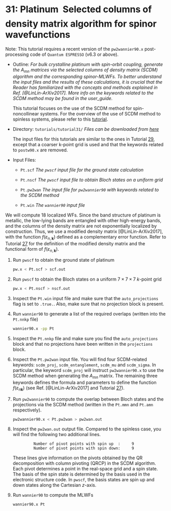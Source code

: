 # 31: Platinum &#151; Selected columns of density matrix algorithm for spinor wavefunctions

Note: This tutorial requires a recent version of the `pw2wannier90.x`
post-processing code of `Quantum ESPRESSO` (v6.3 or above).

- Outline: *For bulk crystalline platinum with spin-orbit coupling,
    generate the $A_{mn}$ matrices via the selected columns of density
    matrix (SCDM) algorithm and the corresponding spinor-MLWFs. To
    better understand the input files and the results of these
    calculations, it is crucial that the Reader has familiarized with
    the concepts and methods explained in Ref. [@LinLin-ArXiv2017]. More
    info on the keywords related to the SCDM method may be found in the
    user_guide.*

    This tutorial focuses on the use of the SCDM method for
    spin-noncollinear systems. For the overview of the use of SCDM
    method to spinless systems, please refer to this [tutorial](tutorial_27.md).

- Directory: `tutorials/tutorial31/` *Files can be downloaded from
    [here](https://github.com/wannier-developers/wannier90/tree/develop/tutorials/tutorial31)*

    The input files for this tutorials are similar to the ones in Tutorial
    [29](tutorial_29.md), except that a coarser k-point grid is used and that
    the keywords related to `postw90.x` are removed.

- Input Files:

    - `Pt.scf` *The `pwscf` input file for the ground
        state calculation*

    - `Pt.nscf` *The `pwscf` input file to obtain Bloch
        states on a uniform grid*

    - `Pt.pw2wan` *The input file for `pw2wannier90` with keywords
        related to the SCDM method*

    - `Pt.win` *The `wannier90` input file*

We will compute 18 localized WFs. Since the band structure of platinum
is metallic, the low-lying bands are entangled with other high-energy
bands, and the columns of the density matrix are not exponentially
localized by construction. Thus, we use a modified density matrix
[@LinLin-ArXiv2017], with the function $f(\varepsilon_{n,\mathbf{k}})$
defined as a complementary error function. Refer to Tutorial [27](tutorial_27.md)
for the definition of the modified density matrix and the functional form of
$f(\varepsilon_{n,\mathbf{k}})$.

1. Run `pwscf` to obtain the ground state of platinum

    ```bash title="Terminal"
    pw.x < Pt.scf > scf.out
    ```

2. Run `pwscf` to obtain the Bloch states on a uniform
    $7\times 7\times 7$ $k$-point grid

    ```bash title="Terminal"
    pw.x < Pt.nscf > nscf.out
    ```

3. Inspect the `Pt.win` input file and make sure that the
    `auto_projections` flag is set to `.true.`. Also, make sure that no
    projection block is present.

4. Run `wannier90` to generate a list of the required overlaps (written
    into the `Pt.nnkp` file)

    ```bash title="Terminal"
    wannier90.x -pp Pt
    ```

5. Inspect the `Pt.nnkp` file and make sure you find the
    `auto_projections` block and that no projections have been written
    in the `projections` block.

6. Inspect the `Pt.pw2wan` input file. You will find four SCDM-related
    keywords: `scdm_proj`, `scdm_entanglement`, `scdm_mu` and
    `scdm_sigma`. In particular, the keyword `scdm_proj` will instruct
    `pw2wannier90.x` to use the SCDM method when generating the $A_{mn}$
    matrix. The remaining three keywords defines the formula and
    parameters to define the function $f(\varepsilon_{n\mathbf{k}})$
    (see Ref. [@LinLin-ArXiv2017] and Tutorial [27](tutorial_27.md)).

7. Run `pw2wannier90` to compute the overlap between Bloch states and
    the projections via the SCDM method (written in the `Pt.mmn` and
    `Pt.amn` respectively).

    ```bash title="Terminal"
    pw2wannier90.x < Pt.pw2wan > pw2wan.out
    ```

8. Inspect the `pw2wan.out` output file. Compared to the spinless case,
    you will find the following two additional lines.

    ```vi title="Output file"
             Number of pivot points with spin up  :     9
             Number of pivot points with spin down:     9
    ```

    These lines give information on the pivots obtained by the QR
    decomposition with column pivoting (QRCP) in the SCDM algorithm.
    Each pivot determines a point in the real-space grid and a spin
    state. The basis of the spin state is determined by the basis used
    in the electronic structure code. In `pwscf`, the basis
    states are spin up and down states along the Cartesian $z$-axis.

9. Run `wannier90` to compute the MLWFs

    ```bash title="Terminal"
    wannier90.x Pt
    ```
